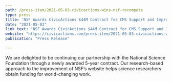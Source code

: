 ```yaml
---
path: /press-item/2021-05-03-civicactions-wins-nsf-recompete
type: press
title: 'NSF Awards CivicActions $44M Contract for CMS Support and Improvement of Federal Science Research Website'
date: "2021-05-03"
link_text: "NSF Awards CivicActions $44M Contract for CMS Support and Improvement of Federal Science Research Website"
website: "https://civicactions.com/press-item/2021-05-03-civicactions-wins-nsf-recompete"
publication: "Press Release"

---
```


We are delighted to be continuing our partnership with the National Science Foundation through a newly awarded 5-year contract. Our research-based approach to the improvement of NSF’s website helps science researchers obtain funding for world-changing work.
